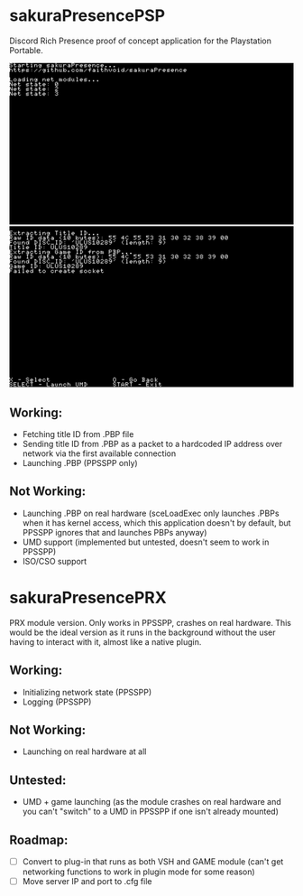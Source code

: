 # sakuraPresencePSP
Discord Rich Presence proof of concept application for the Playstation Portable.

![](screenshots/SAKU01860_00002.jpg)
![](screenshots/SAKU01860_00003.jpg)

## Working:
- Fetching title ID from .PBP file
- Sending title ID from .PBP as a packet to a hardcoded IP address over network via the first available connection
- Launching .PBP (PPSSPP only)

## Not Working:
- Launching .PBP on real hardware (sceLoadExec only launches .PBPs when it has kernel access, which this application doesn't by default, but PPSSPP ignores that and launches PBPs anyway)
- UMD support (implemented but untested, doesn't seem to work in PPSSPP)
- ISO/CSO support

# sakuraPresencePRX
PRX module version. Only works in PPSSPP, crashes on real hardware. This would be the ideal version as it runs in the background without the user having to interact with it, almost like a native plugin.

## Working:
- Initializing network state (PPSSPP)
- Logging (PPSSPP)
## Not Working:
- Launching on real hardware at all
## Untested:
- UMD + game launching (as the module crashes on real hardware and you can't "switch" to a UMD in PPSSPP if one isn't already mounted)



## Roadmap:
- [ ] Convert to plug-in that runs as both VSH and GAME module (can't get networking functions to work in plugin mode for some reason)
- [ ] Move server IP and port to .cfg file
